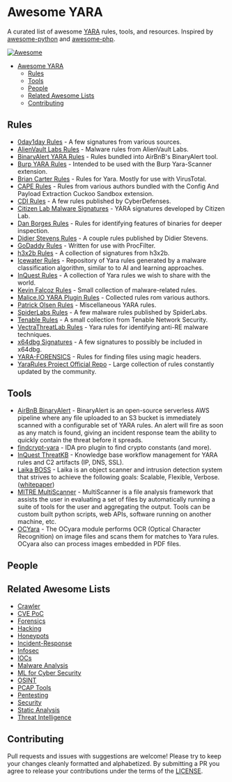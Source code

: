 # Awesome YARA

A curated list of awesome [YARA](https://virustotal.github.io/yara/) rules, tools,
and resources. Inspired by [awesome-python](https://github.com/vinta/awesome-python)
and [awesome-php](https://github.com/ziadoz/awesome-php).


[![Awesome](https://cdn.rawgit.com/sindresorhus/awesome/d7305f38d29fed78fa85652e3a63e154dd8e8829/media/badge.svg)](https://github.com/sindresorhus/awesome)

- [Awesome YARA](#awesome-yara)
    - [Rules](#rules)
    - [Tools](#tools)
    - [People](#people)
    - [Related Awesome Lists](#related-awesome-lists)
    - [Contributing](#contributing)

## Rules

* [0day1day Rules](https://github.com/0day1day/yarasigs) - A few signatures from various sources.
* [AlienVault Labs Rules](https://github.com/jaimeblasco/AlienvaultLabs/tree/master/malware_analysis) - Malware rules from AlienVault Labs.
* [BinaryAlert YARA Rules](https://github.com/airbnb/binaryalert/tree/master/rules) - Rules bundled into AirBnB's BinaryAlert tool.
* [Burp YARA Rules](https://github.com/codewatchorg/Burp-Yara-Rules) - Intended to be used with the Burp Yara-Scanner extension.
* [Brian Carter Rules](https://github.com/carterb/yararules) - Rules for Yara. Mostly for use with VirusTotal.
* [CAPE Rules](https://github.com/ctxis/CAPE/tree/master/data/yara/CAPE) - Rules from various authors bundled with the Config And Payload Extraction Cuckoo Sandbox extension.
* [CDI Rules](https://github.com/CyberDefenses/CDI_yara) - A few rules published by CyberDefenses.
* [Citizen Lab Malware Signatures](https://github.com/citizenlab/malware-signatures) - YARA signatures developed by Citizen Lab.
* [Dan Borges Rules](https://github.com/ahhh/YARA) - Rules for identifying features of binaries for deeper inspection.
* [Didier Stevens Rules](https://blog.didierstevens.com/2014/12/16/yara-rules/) - A couple rules published by Didier Stevens.
* [GoDaddy Rules](https://github.com/godaddy/yara-rules) - Written for use with ProcFilter.
* [h3x2b Rules](https://github.com/h3x2b/yara-rules) - A collection of signatures from h3x2b.
* [Icewater Rules](https://github.com/SupportIntelligence/Icewater) - Repository of Yara rules generated by a malware classification algorithm, similar to to AI and learning approaches.
* [InQuest Rules](https://github.com/InQuest/yara-rules) - A collection of Yara rules we wish to share with the world.
* [Kevin Falcoz Rules](https://github.com/0pc0deFR/YaraRules) - Small collection of malware-related rules.
* [Malice.IO YARA Plugin Rules](https://github.com/malice-plugins/yara/tree/master/rules) - Collected rules rom various authors.
* [Patrick Olsen Rules](https://github.com/sysforensics/YaraRules) - Miscellaneous YARA rules.
* [SpiderLabs Rules](https://github.com/SpiderLabs/malware-analysis/tree/master/Yara) - A few malware rules published by SpiderLabs.
* [Tenable Rules](https://github.com/tenable/yara-rules) - A small collection from Tenable Network Security.
* [VectraThreatLab Rules](https://github.com/VectraThreatLab/reyara) - Yara rules for identifying anti-RE malware techniques.
* [x64dbg Signatures](https://github.com/x64dbg/yarasigs) - A few signatures to possibly be included in x64dbg.
* [YARA-FORENSICS](https://github.com/Xumeiquer/yara-forensics) - Rules for finding files using magic headers.
* [YaraRules Project Official Repo](https://github.com/Yara-Rules/rules) - Large collection of rules constantly updated by the community.

## Tools

* [AirBnB BinaryAlert](https://github.com/airbnb/binaryalert) - BinaryAlert is an open-source serverless AWS pipeline where any file uploaded to an S3 bucket is immediately scanned with a configurable set of YARA rules. An alert will fire as soon as any match is found, giving an incident response team the ability to quickly contain the threat before it spreads.
* [findcrypt-yara](https://github.com/polymorf/findcrypt-yara) - IDA pro plugin to find crypto constants (and more).
* [InQuest ThreatKB](https://github.com/InQuest/ThreatKB) - Knowledge base workflow management for YARA rules and C2 artifacts (IP, DNS, SSL).
* [Laika BOSS](https://github.com/lmco/laikaboss) - Laika is an object scanner and intrusion detection system that strives to achieve the following goals: Scalable, Flexible, Verbose. ([whitepaper](http://lockheedmartin.com/content/dam/lockheed/data/isgs/documents/LaikaBOSS%20Whitepaper.pdf))
* [MITRE MultiScanner](https://github.com/mitre/multiscanner) - MultiScanner is a file analysis framework that assists the user in evaluating a set of files by automatically running a suite of tools for the user and aggregating the output. Tools can be custom built python scripts, web APIs, software running on another machine, etc.
* [OCYara](https://github.com/bandrel/OCyara) - The OCyara module performs OCR (Optical Character Recognition) on image files and scans them for matches to Yara rules. OCyara also can process images embedded in PDF files.

## People


## Related Awesome Lists

* [Crawler](https://github.com/BruceDone/awesome-crawler)
* [CVE PoC](https://github.com/qazbnm456/awesome-cve-poc)
* [Forensics](https://github.com/Cugu/awesome-forensics)
* [Hacking](https://github.com/carpedm20/awesome-hacking)
* [Honeypots](https://github.com/paralax/awesome-honeypots)
* [Incident-Response](https://github.com/meirwah/awesome-incident-response)
* [Infosec](https://github.com/onlurking/awesome-infosec)
* [IOCs](https://github.com/sroberts/awesome-iocs)
* [Malware Analysis](https://github.com/rshipp/awesome-malware-analysis)
* [ML for Cyber Security](https://github.com/jivoi/awesome-ml-for-cybersecurity)
* [OSINT](https://github.com/jivoi/awesome-osint)
* [PCAP Tools](https://github.com/caesar0301/awesome-pcaptools)
* [Pentesting](https://github.com/enaqx/awesome-pentest)
* [Security](https://github.com/sbilly/awesome-security)
* [Static Analysis](https://github.com/mre/awesome-static-analysis)
* [Threat Intelligence](https://github.com/hslatman/awesome-threat-intelligence)

## Contributing

Pull requests and issues with suggestions are welcome! Please try to keep your changes
cleanly formatted and alphabetized. By submitting a PR you agree to release your
contributions under the terms of the [LICENSE](LICENSE).
